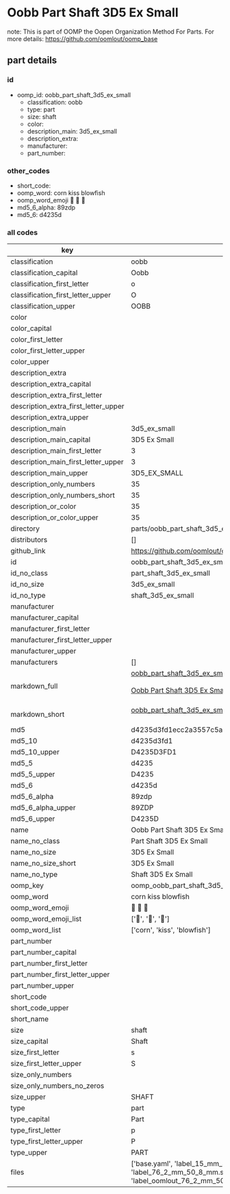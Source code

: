# Oobb Part Shaft 3D5 Ex Small  

note: This is part of OOMP the Oopen Organization Method For Parts. For more details: https://github.com/oomlout/oomp_base

##  part details





### id
* oomp_id: oobb_part_shaft_3d5_ex_small
  * classification: oobb
  * type: part
  * size: shaft
  * color: 
  * description_main: 3d5_ex_small
  * description_extra: 
  * manufacturer: 
  * part_number: 

### other_codes
* short_code: 
* oomp_word: corn kiss blowfish
* oomp_word_emoji :corn: :kiss: :blowfish:
* md5_6_alpha: 89zdp
* md5_6: d4235d

### all codes 
| key | value |  
| --- | --- |  
| classification | oobb |  
| classification_capital | Oobb |  
| classification_first_letter | o |  
| classification_first_letter_upper | O |  
| classification_upper | OOBB |  
| color |  |  
| color_capital |  |  
| color_first_letter |  |  
| color_first_letter_upper |  |  
| color_upper |  |  
| description_extra |  |  
| description_extra_capital |  |  
| description_extra_first_letter |  |  
| description_extra_first_letter_upper |  |  
| description_extra_upper |  |  
| description_main | 3d5_ex_small |  
| description_main_capital | 3D5 Ex Small |  
| description_main_first_letter | 3 |  
| description_main_first_letter_upper | 3 |  
| description_main_upper | 3D5_EX_SMALL |  
| description_only_numbers | 35 |  
| description_only_numbers_short | 35 |  
| description_or_color | 35 |  
| description_or_color_upper | 35 |  
| directory | parts/oobb_part_shaft_3d5_ex_small |  
| distributors | [] |  
| github_link | https://github.com/oomlout/oomlout_oomp_part_src/tree/main/parts/oobb_part_shaft_3d5_ex_small/working |  
| id | oobb_part_shaft_3d5_ex_small |  
| id_no_class | part_shaft_3d5_ex_small |  
| id_no_size | 3d5_ex_small |  
| id_no_type | shaft_3d5_ex_small |  
| manufacturer |  |  
| manufacturer_capital |  |  
| manufacturer_first_letter |  |  
| manufacturer_first_letter_upper |  |  
| manufacturer_upper |  |  
| manufacturers | [] |  
| markdown_full | [oobb_part_shaft_3d5_ex_small](https://github.com/oomlout/oomlout_oomp_part_src/tree/main/parts/oobb_part_shaft_3d5_ex_small/working)<br>[](https://github.com/oomlout/oomlout_oomp_part_src/tree/main/parts/oobb_part_shaft_3d5_ex_small/working)<br>[Oobb Part Shaft 3D5 Ex Small](https://github.com/oomlout/oomlout_oomp_part_src/tree/main/parts/oobb_part_shaft_3d5_ex_small/working)<br><br> |  
| markdown_short | [oobb_part_shaft_3d5_ex_small](https://github.com/oomlout/oomlout_oomp_part_src/tree/main/parts/oobb_part_shaft_3d5_ex_small/working)<br><br> |  
| md5 | d4235d3fd1ecc2a3557c5a31769ebbf0 |  
| md5_10 | d4235d3fd1 |  
| md5_10_upper | D4235D3FD1 |  
| md5_5 | d4235 |  
| md5_5_upper | D4235 |  
| md5_6 | d4235d |  
| md5_6_alpha | 89zdp |  
| md5_6_alpha_upper | 89ZDP |  
| md5_6_upper | D4235D |  
| name | Oobb Part Shaft 3D5 Ex Small |  
| name_no_class | Part Shaft 3D5 Ex Small |  
| name_no_size | 3D5 Ex Small |  
| name_no_size_short | 3D5 Ex Small |  
| name_no_type | Shaft 3D5 Ex Small |  
| oomp_key | oomp_oobb_part_shaft_3d5_ex_small |  
| oomp_word | corn kiss blowfish |  
| oomp_word_emoji | :corn: :kiss: :blowfish: |  
| oomp_word_emoji_list | [':corn:', ':kiss:', ':blowfish:'] |  
| oomp_word_list | ['corn', 'kiss', 'blowfish'] |  
| part_number |  |  
| part_number_capital |  |  
| part_number_first_letter |  |  
| part_number_first_letter_upper |  |  
| part_number_upper |  |  
| short_code |  |  
| short_code_upper |  |  
| short_name |  |  
| size | shaft |  
| size_capital | Shaft |  
| size_first_letter | s |  
| size_first_letter_upper | S |  
| size_only_numbers |  |  
| size_only_numbers_no_zeros |  |  
| size_upper | SHAFT |  
| type | part |  
| type_capital | Part |  
| type_first_letter | p |  
| type_first_letter_upper | P |  
| type_upper | PART |  
| files | ['base.yaml', 'label_15_mm_30_mm.pdf', 'label_15_mm_30_mm.svg', 'label_76_2_mm_50_8_mm.pdf', 'label_76_2_mm_50_8_mm.svg', 'label_oomlout_76_2_mm_50_8_mm.pdf', 'label_oomlout_76_2_mm_50_8_mm.svg', 'readme.md', 'working.json', 'working.yaml'] |  
